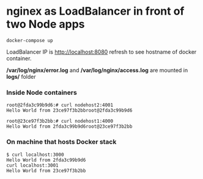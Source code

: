 # nginex as LoadBalancer in front of two Node apps

`docker-compose up`

LoadBalancer IP is <http://localhost:8080> refresh to see hostname of docker container.

**/var/log/nginx/error.log** and **/var/log/nginx/access.log** are mounted in **logs/** folder

### Inside Node containers


```shell
root@2fda3c99b9d6:# curl nodehost2:4001
Hello World from 23ce97f3b2bbroot@2fda3c99b9d6

root@23ce97f3b2bb:# curl nodehost1:4000
Hello World from 2fda3c99b9d6root@23ce97f3b2bb
```

### On machine that hosts Docker stack

```shell
$ curl localhost:3000
Hello World from 2fda3c99b9d6 
curl localhost:3001
Hello World from 23ce97f3b2bb
```
